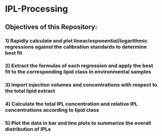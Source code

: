 # IPL-Processing


## Objectives of this Repository:


### 1) Rapidly calculate and plot linear/exponential/logarithmic regressions against the calibration standards to determine best fit

### 2) Extract the formulas of each regression and apply the best fit to the corresponding lipid class in environmental samples

### 3) Import injection volumes and concentrations with respect to the total lipid extract

### 4) Calculate the total IPL concentration and relative IPL concentrations according to lipid class

### 5) Plot the data in bar and line plots to summarize the overall distribution of IPLs